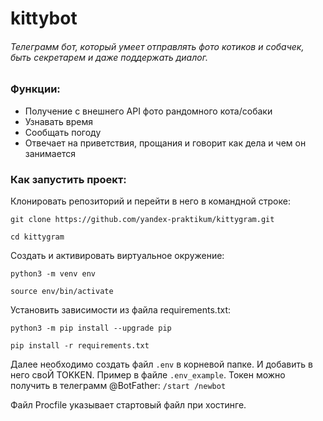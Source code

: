 # kittybot
###### Телеграмм бот, который умеет отправлять фото котиков и собачек, быть секретарем и даже поддержать диалог.

### Функции:
- Получение с внешнего API фото рандомного кота/собаки
- Узнавать время
- Сообщать погоду
- Отвечает на приветствия, прощания и говорит как дела и чем он занимается

### Как запустить проект:

Клонировать репозиторий и перейти в него в командной строке:

```
git clone https://github.com/yandex-praktikum/kittygram.git
```

```
cd kittygram
```

Cоздать и активировать виртуальное окружение:

```
python3 -m venv env
```

```
source env/bin/activate
```

Установить зависимости из файла requirements.txt:

```
python3 -m pip install --upgrade pip
```

```
pip install -r requirements.txt
```
Далее необходимо создать файл `.env` в корневой папке. И добавить в него своЙ TOKKEN. Пример в файле `.env_example`.
Токен можно получить в телеграмм @BotFather:
`/start
/newbot`

Файл Procfile указывает стартовый файл при хостинге.
